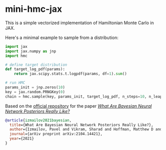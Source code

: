 # mini-hmc-jax 

This is a simple vectorized implementation of Hamiltonian Monte Carlo in JAX.

Here's a minimal example to sample from a distribution:

```python
import jax
import jax.numpy as jnp
import hmc

# define target distribution
def target_log_pdf(params):
    return jax.scipy.stats.t.logpdf(params, df=1).sum()

# run HMC
params_init = jnp.zeros(10)
key = jax.random.PRNGKey(0)
chain = hmc.sample(key, params_init, target_log_pdf, n_steps=10, n_leapfrog_steps=100, step_size=0.1)
```

Based on the [official repository](https://github.com/google-research/google-research/tree/master/bnn_hmc) for the paper [_What Are Bayesian Neural Network Posteriors Really Like?_](https://arxiv.org/abs/2104.14421)

```bibtex
@article{izmailov2021bayesian,
  title={What Are Bayesian Neural Network Posteriors Really Like?},
  author={Izmailov, Pavel and Vikram, Sharad and Hoffman, Matthew D and Wilson, Andrew Gordon},
  journal={arXiv preprint arXiv:2104.14421},
  year={2021}
}
```
